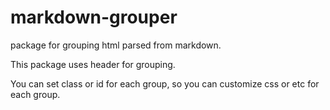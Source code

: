 # markdown-grouper
package for grouping html parsed from markdown.

This package uses header for grouping.

You can set class or id for each group, so you can customize css or etc for each group.
